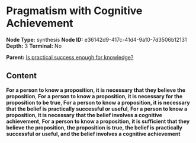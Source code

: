 # Pragmatism with Cognitive Achievement

**Node Type:** synthesis
**Node ID:** e36142d9-417c-41d4-9a10-7d3506b12131
**Depth:** 3
**Terminal:** No

**Parent:** [Is practical success enough for knowledge?](is-practical-success-enough-for-knowledge.md)

## Content

**For a person to know a proposition, it is necessary that they believe the proposition**, **For a person to know a proposition, it is necessary for the proposition to be true**, **For a person to know a proposition, it is necessary that the belief is practically successful or useful**, **For a person to know a proposition, it is necessary that the belief involves a cognitive achievement**, **For a person to know a proposition, it is sufficient that they believe the proposition, the proposition is true, the belief is practically successful or useful, and the belief involves a cognitive achievement**
